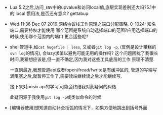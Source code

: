 

* Lua 5.2之后,访问`_ENV`中的upvalue和访问local值,底层实现差别还大吗?5.1中的
  local 惯用法,是否还有意义? gettabup


* Wed 11:36 Dec 07 2016
  网络协议栈工作原理之端口分配策略.
  0-1024: 知名端口,需要特权才能使用
  哪个范围是系统自动选择端口的范围?应用选择端口的时候,使用哪个范围内的端口
  更合适些呢?

* shell管道中,如`cat hugefile | less`, 又或者`git log -p`,
  (反例是设计糟糕的`svn log`的情况), 会lazy求值以避免可能无用的操作吗?
  这个问题困扰了我很长时间,我猜想应该是,但一直不确定,因为我对这些工具底层的工作
  原理不清楚.

  一直到最近,我想管道api或者fopen/fread/fwrite是有缓冲区的,
  管道的写端写满阻塞之后,就暂停工作了,需要读端继续读之后才能继续写.
  
  接下来对posix api的学习,可能会终结我对此疑问的纠结.

  此疑问源于我使用`git log -p`或类似命令的时候.


* [编辑器使用]想知道自动补全括弧的情况下，如果方便地跳出到括号外面

